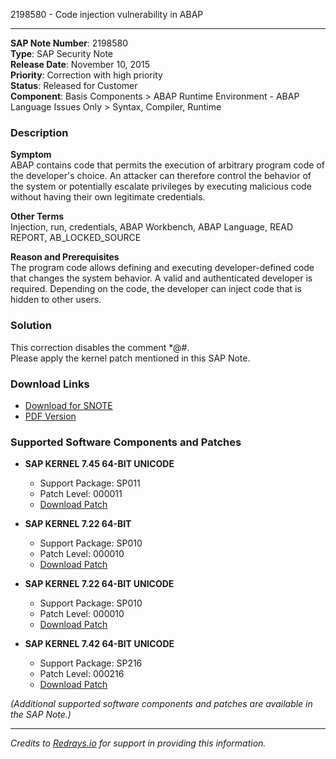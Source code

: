 2198580 - Code injection vulnerability in ABAP

---

**SAP Note Number**: 2198580  
**Type**: SAP Security Note  
**Release Date**: November 10, 2015  
**Priority**: Correction with high priority  
**Status**: Released for Customer  
**Component**: Basis Components > ABAP Runtime Environment - ABAP Language Issues Only > Syntax, Compiler, Runtime

### Description

**Symptom**  
ABAP contains code that permits the execution of arbitrary program code of the developer's choice. An attacker can therefore control the behavior of the system or potentially escalate privileges by executing malicious code without having their own legitimate credentials.

**Other Terms**  
Injection, run, credentials, ABAP Workbench, ABAP Language, READ REPORT, AB_LOCKED_SOURCE

**Reason and Prerequisites**  
The program code allows defining and executing developer-defined code that changes the system behavior. A valid and authenticated developer is required. Depending on the code, the developer can inject code that is hidden to other users.

### Solution

This correction disables the comment *@#.  
Please apply the kernel patch mentioned in this SAP Note.

### Download Links

- [Download for SNOTE](https://notesdownloads.sap.com/note/0040000018136052017)
- [PDF Version](https://userapps.support.sap.com/sap/support/sfm/notes/print/0002198580?language=en-US&token=1C8A1B7D2B923DB65FFE514CC5E8928F)

### Supported Software Components and Patches

- **SAP KERNEL 7.45 64-BIT UNICODE**
  - Support Package: SP011
  - Patch Level: 000011
  - [Download Patch](https://me.sap.com/softwarecenter/template/products/_APP=00200682500000001943&_EVENT=DISPHIER&HEADER=Y&FUNCTIONBAR=N&EVENT=TREE&NE=NAVIGATE&ENR=73554900100200001710&V=MAINT)

- **SAP KERNEL 7.22 64-BIT**
  - Support Package: SP010
  - Patch Level: 000010
  - [Download Patch](https://me.sap.com/softwarecenter/template/products/_APP=00200682500000001943&_EVENT=DISPHIER&HEADER=Y&FUNCTIONBAR=N&EVENT=TREE&NE=NAVIGATE&ENR=73555000100200001793&V=MAINT)

- **SAP KERNEL 7.22 64-BIT UNICODE**
  - Support Package: SP010
  - Patch Level: 000010
  - [Download Patch](https://me.sap.com/softwarecenter/template/products/_APP=00200682500000001943&_EVENT=DISPHIER&HEADER=Y&FUNCTIONBAR=N&EVENT=TREE&NE=NAVIGATE&ENR=73555000100200001794&V=MAINT)

- **SAP KERNEL 7.42 64-BIT UNICODE**
  - Support Package: SP216
  - Patch Level: 000216
  - [Download Patch](https://me.sap.com/softwarecenter/template/products/_APP=00200682500000001943&_EVENT=DISPHIER&HEADER=Y&FUNCTIONBAR=N&EVENT=TREE&NE=NAVIGATE&ENR=67837800100200025031&V=MAINT)

*(Additional supported software components and patches are available in the SAP Note.)*

---

*Credits to [Redrays.io](https://redrays.io) for support in providing this information.*